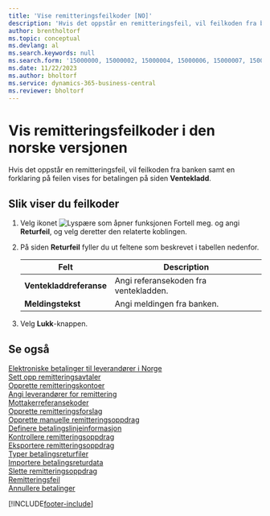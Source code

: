 ```yaml
---
title: 'Vise remitteringsfeilkoder [NO]'
description: 'Hvis det oppstår en remitteringsfeil, vil feilkoden fra banken samt en forklaring på feilen vises for betalingen på siden Ventekladd i den norske versjonen av Business Central.'
author: brentholtorf
ms.topic: conceptual
ms.devlang: al
ms.search.keywords: null
ms.search.form: '15000000, 15000002, 15000004, 15000006, 15000007, 15000010'
ms.date: 11/22/2023
ms.author: bholtorf
ms.service: dynamics-365-business-central
ms.reviewer: bholtorf
---
```

# Vis remitteringsfeilkoder i den norske versjonen

Hvis det oppstår en remitteringsfeil, vil feilkoden fra banken samt en forklaring på feilen vises for betalingen på siden **Ventekladd**.  

## Slik viser du feilkoder  

1.  Velg ikonet ![Lyspære som åpner funksjonen Fortell meg.](../../media/ui-search/search_small.png "Fortell hva du vil gjøre") og angi **Returfeil**, og velg deretter den relaterte koblingen.  
2.  På siden **Returfeil** fyller du ut feltene som beskrevet i tabellen nedenfor.  

    |Felt|Description|  
    |---------------------------------|---------------------------------------|  
    |**Ventekladdreferanse**|Angi referansekoden fra ventekladden.|  
    |**Meldingstekst**|Angi meldingen fra banken.|  

3.  Velg **Lukk**-knappen.  

## Se også  
 [Elektroniske betalinger til leverandører i Norge](electronic-payments-to-vendors-in-norway.md)   
 [Sett opp remitteringsavtaler](how-to-set-up-remittance-agreements.md)   
 [Opprette remitteringskontoer](how-to-create-remittance-accounts.md)   
 [Angi leverandører for remittering](how-to-set-up-vendors-for-remittance.md)   
 [Mottakerreferansekoder](recipient-reference-codes.md)   
 [Opprette remitteringsforslag](how-to-create-remittance-suggestions.md)   
 [Opprette manuelle remitteringsoppdrag](how-to-create-manual-remittance-payments.md)   
 [Definere betalingslinjeinformasjon](how-to-set-up-payment-line-information.md)   
 [Kontrollere remitteringsoppdrag](how-to-test-remittance-payments.md)   
 [Eksportere remitteringsoppdrag](how-to-export-remittance-payments.md)   
 [Typer betalingsreturfiler](types-of-payment-returns-files.md)   
 [Importere betalingsreturdata](how-to-import-payment-return-data.md)   
 [Slette remitteringsoppdrag](how-to-delete-remittance-payment-orders.md)   
 [Remitteringsfeil](remittance-errors.md)   
 [Annullere betalinger](how-to-cancel-payments.md)


[!INCLUDE[footer-include](../../includes/footer-banner.md)]